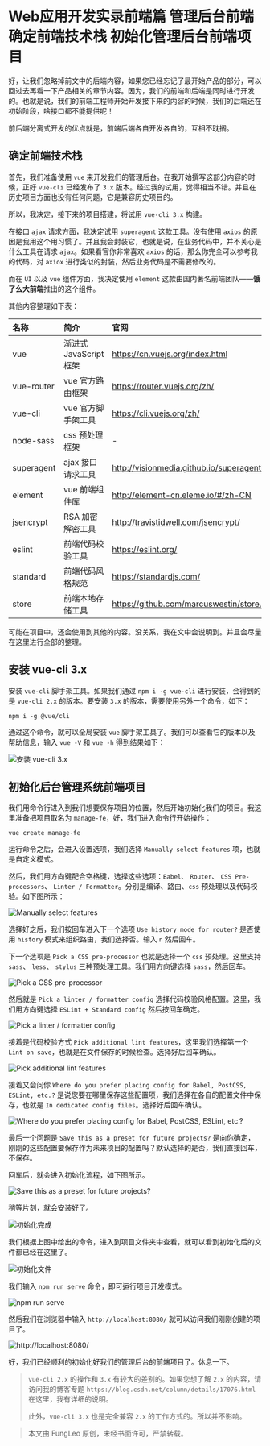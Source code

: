 # Web应用开发实录前端篇 管理后台前端 确定前端技术栈 初始化管理后台前端项目

好，让我们忽略掉前文中的后端内容，如果您已经忘记了最开始产品的部分，可以回过去再看一下产品相关的章节内容。因为，我们的前端和后端是同时进行开发的。也就是说，我们的前端工程师开始开发接下来的内容的时候，我们的后端还在初始阶段，啥接口都不能提供呢！

前后端分离式开发的优点就是，前端后端各自开发各自的，互相不耽搁。

## 确定前端技术栈

首先，我们准备使用 `vue` 来开发我们的管理后台。在我开始撰写这部分内容的时候，正好 `vue-cli` 已经发布了 `3.x` 版本。经过我的试用，觉得相当不错。并且在历史项目方面也没有任何问题，它是兼容历史项目的。

所以，我决定，接下来的项目搭建，将试用 `vue-cli 3.x` 构建。

在接口 `ajax` 请求方面，我决定试用 `superagent` 这款工具。没有使用 `axios` 的原因是我用这个用习惯了。并且我会封装它，也就是说，在业务代码中，并不关心是什么工具在请求 `ajax`。如果看官你非常喜欢 `axios` 的话，那么你完全可以参考我的代码，对 `axiox` 进行类似的封装，然后业务代码是不需要修改的。

而在 `UI` 以及 `vue` 组件方面，我决定使用 `element` 这款由国内著名前端团队——**饿了么大前端**推出的这个组件。

其他内容整理如下表：

| 名称 | 简介 | 官网 |
| :--- | :--- | :--- |
| vue | 渐进式 JavaScript 框架 | https://cn.vuejs.org/index.html |
| vue-router | vue 官方路由框架 | https://router.vuejs.org/zh/ |
| vue-cli | vue 官方脚手架工具 | https://cli.vuejs.org/zh/ |
| node-sass | css 预处理框架 | - |
| superagent | ajax 接口请求工具 | http://visionmedia.github.io/superagent/ |
| element | vue 前端组件库 | http://element-cn.eleme.io/#/zh-CN |
| jsencrypt | RSA 加密解密工具 | http://travistidwell.com/jsencrypt/ |
| eslint | 前端代码校验工具 | https://eslint.org/ |
| standard | 前端代码风格规范 | https://standardjs.com/ |
| store | 前端本地存储工具 | https://github.com/marcuswestin/store.js/ |

可能在项目中，还会使用到其他的内容。没关系，我在文中会说明到。并且会尽量在这里进行全部的整理。

## 安装 vue-cli 3.x

安装 `vue-cli` 脚手架工具。如果我们通过 `npm i -g vue-cli` 进行安装，会得到的是 `vue-cli 2.x` 的版本。要安装 `3.x` 的版本，需要使用另外一个命令，如下：

```#
npm i -g @vue/cli
```

通过这个命令，就可以全局安装 `vue` 脚手架工具了。我们可以查看它的版本以及帮助信息，输入 `vue -V` 和 `vue -h` 得到结果如下：

![安装 vue-cli 3.x](https://raw.githubusercontent.com/fengcms/articles/master/image/7d/21da96c8730ca8fd7bc9d60f44fccc.jpg)

## 初始化后台管理系统前端项目

我们用命令行进入到我们想要保存项目的位置，然后开始初始化我们的项目。我这里准备把项目取名为 `manage-fe`，好，我们进入命令行开始操作：

```#
vue create manage-fe
```
运行命令之后，会进入设置选项，我们选择 `Manually select features` 项，也就是自定义模式。

然后，我们用方向键配合空格键，选择这些选项：`Babel`、 `Router`、 `CSS Pre-processors`、 `Linter / Formatter`。分别是编译、路由、`css` 预处理以及代码校验。如下图所示：

![Manually select features](https://raw.githubusercontent.com/fengcms/articles/master/image/e1/a03c6391d64783c40d7e7f7e814f5e.jpg)

选择好之后，我们按回车进入下一个选项 `Use history mode for router?` 是否使用 `history` 模式来组织路由，我们选择否。输入 `n` 然后回车。

下一个选项是 `Pick a CSS pre-processor` 也就是选择一个 `css` 预处理。这里支持 `sass`、 `less`、 `stylus` 三种预处理工具。我们用方向键选择 `sass`，然后回车。

![Pick a CSS pre-processor](https://raw.githubusercontent.com/fengcms/articles/master/image/05/35eefdcbb7af21d4bca76a32dda836.jpg)

然后就是 `Pick a linter / formatter config` 选择代码校验风格配置。这里，我们用方向键选择 `ESLint + Standard config` 然后按回车确定。

![Pick a linter / formatter config](https://raw.githubusercontent.com/fengcms/articles/master/image/94/2d29e0f1da3fa7fd87bf4bee53593a.jpg)

接着是代码校验方式 `Pick additional lint features`，这里我们选择第一个 `Lint on save`，也就是在文件保存的时候检查。选择好后回车确认。

![Pick additional lint features](https://raw.githubusercontent.com/fengcms/articles/master/image/25/f44418c97e5cf477d64b12f4cfa158.jpg)

接着又会问你 `Where do you prefer placing config for Babel, PostCSS, ESLint, etc.?` 是说您要在哪里保存这些配置项，我们选择在各自的配置文件中保存，也就是 `In dedicated config files`。选择好后回车确认。

![Where do you prefer placing config for Babel, PostCSS, ESLint, etc.?](https://raw.githubusercontent.com/fengcms/articles/master/image/12/b4fa490283185ee3d45456357b48bd.jpg)

最后一个问题是 `Save this as a preset for future projects?` 是向你确定，刚刚的这些配置要保存作为未来项目的配置吗？默认选择的是否，我们直接回车，不保存。

回车后，就会进入初始化流程，如下图所示。

![Save this as a preset for future projects?](https://raw.githubusercontent.com/fengcms/articles/master/image/51/af73f1044c6e4d78afb0fbc9e3000f.jpg)

稍等片刻，就会安装好了。

![初始化完成](https://raw.githubusercontent.com/fengcms/articles/master/image/c6/4f32d5269d73d3f85c8e1b2f3c2995.jpg)

我们根据上图中给出的命令，进入到项目文件夹中查看，就可以看到初始化后的文件都已经在这里了。

![初始化文件](https://raw.githubusercontent.com/fengcms/articles/master/image/67/6613eb4881c47e3e29a980a17e541a.jpg)

我们输入 `npm run serve` 命令，即可运行项目开发模式。

![npm run serve](https://raw.githubusercontent.com/fengcms/articles/master/image/50/1737e27fd1188c19f44236145fa239.jpg)

然后我们在浏览器中输入 `http://localhost:8080/` 就可以访问我们刚刚创建的项目了。

![http://localhost:8080/](https://raw.githubusercontent.com/fengcms/articles/master/image/6c/ce2eeafa533f1c4ee10f7d5ed00c46.jpg)

好，我们已经顺利的初始化好我们的管理后台的前端项目了。休息一下。

> `vue-cli 2.x` 的操作和 `3.x` 有较大的差别的。如果您想了解 `2.x` 的内容，请访问我的博客专题 `https://blog.csdn.net/column/details/17076.html` 在这里，我有详细的说明。
> 
> 此外，`vue-cli 3.x` 也是完全兼容 `2.x` 的工作方式的。所以并不影响。

> 本文由 FungLeo 原创，未经书面许可，严禁转载。


